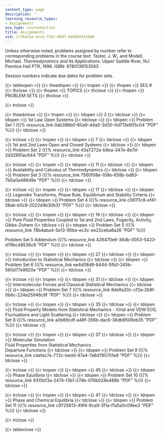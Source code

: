```yaml
---
content_type: page
description: ''
learning_resource_types:
- Assignments
ocw_type: CourseSection
title: Assignments
uid: c776a51e-ecca-7cb1-889f-b466b5fe1890
---
```


Unless otherwise noted, problems assigned by number refer to corresponding problems in the course text: Tester, J. W., and Modell, Michael. _Thermodynamics and Its Applications_. Upper Saddle River, NJ: Prentice Hall PTR, 1996. ISBN: 9780139153563.

Session numbers indicate due dates for problem sets.

{{< tableopen >}}
{{< theadopen >}}
{{< tropen >}}
{{< thopen >}}
SES #
{{< thclose >}}
{{< thopen >}}
TOPICS
{{< thclose >}}
{{< thopen >}}
PROBLEM SETS
{{< thclose >}}

{{< trclose >}}

{{< theadclose >}}
{{< tropen >}}
{{< tdopen >}}
3
{{< tdclose >}}
{{< tdopen >}}
1st Law Open Systems
{{< tdclose >}}
{{< tdopen >}}
Problem Set 1 ({{% resource_link 0ab388b0-60a9-d4a0-3d30-0d713e605c04 "PDF" %}})
{{< tdclose >}}

{{< trclose >}}
{{< tropen >}}
{{< tdopen >}}
7
{{< tdclose >}}
{{< tdopen >}}
1st and 2nd Laws Open and Closed Systems
{{< tdclose >}}
{{< tdopen >}}
Problem Set 2 ({{% resource_link 43a7272e-b9ea-347e-8e7d-2d32981ac644 "PDF" %}})
{{< tdclose >}}

{{< trclose >}}
{{< tropen >}}
{{< tdopen >}}
11
{{< tdclose >}}
{{< tdopen >}}
Availability and Calculus of Thermodynamics
{{< tdclose >}}
{{< tdopen >}}
Problem Set 3 ({{% resource_link 7560f08e-108e-658b-bd83-7b0a0a486d9e "PDF" %}})
{{< tdclose >}}

{{< trclose >}}
{{< tropen >}}
{{< tdopen >}}
17
{{< tdclose >}}
{{< tdopen >}}
Legendre Transforms, Phase Rule, Equilibrium and Stability Criteria
{{< tdclose >}}
{{< tdopen >}}
Problem Set 4 ({{% resource_link c06111c8-ef41-08ab-b5c8-2022d4b30b31 "PDF" %}})
{{< tdclose >}}

{{< trclose >}}
{{< tropen >}}
{{< tdopen >}}
19
{{< tdclose >}}
{{< tdopen >}}
Pure Fluid Properties Coupled to 1st and 2nd Laws, Fugacity, Activity, Gibbs-Duhem
{{< tdclose >}}
{{< tdopen >}}
Problem Set 5 ({{% resource_link 78b4aba4-5e13-90be-ec3c-ee22ceba8a26 "PDF" %}})  
  
Problem Set 5 Addendum ({{% resource_link 426470e6-36db-0053-5423-d79bc48536c8 "PDF" %}})
{{< tdclose >}}

{{< trclose >}}
{{< tropen >}}
{{< tdopen >}}
27
{{< tdclose >}}
{{< tdopen >}}
Introduction to Statistical Mechanics
{{< tdclose >}}
{{< tdopen >}}
Problem Set 6 ({{% resource_link ee4d08d8-8444-5fb0-245b-560d77e9920e "PDF" %}})
{{< tdclose >}}

{{< trclose >}}
{{< tropen >}}
{{< tdopen >}}
31
{{< tdclose >}}
{{< tdopen >}}
Intermolecular Forces and Classical Statistical Mechanics
{{< tdclose >}}
{{< tdopen >}}
Problem Set 7 ({{% resource_link 8de9a20c-cf2a-2b8f-0b6c-224e25946c9f "PDF" %}})
{{< tdclose >}}

{{< trclose >}}
{{< tropen >}}
{{< tdopen >}}
35
{{< tdclose >}}
{{< tdopen >}}
Fluid Property Models from Statistical Mechanics - Virial and VDW EOS, Fluctuations and Light Scattering
{{< tdclose >}}
{{< tdopen >}}
Problem Set 8 ({{% resource_link a0b69cdf-a48f-356b-dac6-36db9509eb35 "PDF" %}})
{{< tdclose >}}

{{< trclose >}}
{{< tropen >}}
{{< tdopen >}}
37
{{< tdclose >}}
{{< tdopen >}}
Molecular Simulation  
Fluid Properties from Statistical Mechanics  
Departure Functions
{{< tdclose >}}
{{< tdopen >}}
Problem Set 9 ({{% resource_link cdafac7a-772c-bedd-87a4-7a8d785701e8 "PDF" %}})
{{< tdclose >}}

{{< trclose >}}
{{< tropen >}}
{{< tdopen >}}
45
{{< tdclose >}}
{{< tdopen >}}
Phase Equilibria
{{< tdclose >}}
{{< tdopen >}}
Problem Set 10 ({{% resource_link 9315bf3a-2474-f3b1-274b-076b028e488b "PDF" %}})
{{< tdclose >}}

{{< trclose >}}
{{< tropen >}}
{{< tdopen >}}
47
{{< tdclose >}}
{{< tdopen >}}
Phase and Chemical Equilibria
{{< tdclose >}}
{{< tdopen >}}
Problem Set 11 ({{% resource_link c9725613-49f4-9ca9-3f1a-f1a5a0c09ee3 "PDF" %}})
{{< tdclose >}}

{{< trclose >}}

{{< tableclose >}}